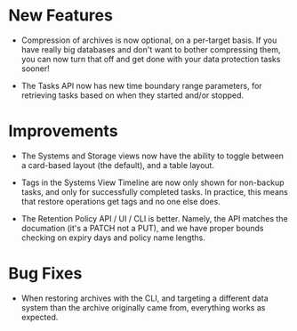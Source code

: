 # New Features

- Compression of archives is now optional, on a per-target basis.
  If you have really big databases and don't want to bother compressing
  them, you can now turn that off and get done with your data protection
  tasks sooner!

- The Tasks API now has new time boundary range parameters, for retrieving
  tasks based on when they started and/or stopped.

# Improvements

- The Systems and Storage views now have the ability to toggle between a
  card-based layout (the default), and a table layout.

- Tags in the Systems View Timeline are now only shown for non-backup tasks,
  and only for successfully completed tasks.  In practice, this means that
  restore operations get tags and no one else does.

- The Retention Policy API / UI / CLI is better.  Namely, the API matches
  the documation (it's a PATCH not a PUT), and we have proper bounds
  checking on expiry days and policy name lengths.

# Bug Fixes

- When restoring archives with the CLI, and targeting a different data
  system than the archive originally came from, everything works as
  expected.
